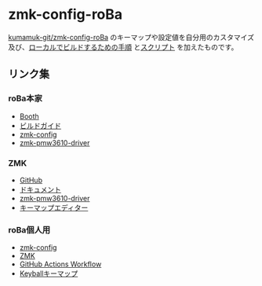 # zmk-config-roBa
[kumamuk-git/zmk-config-roBa](https://github.com/kumamuk-git/zmk-config-roBa) のキーマップや設定値を自分用のカスタマイズ
及び、[ローカルでビルドするための手順](https://github.com/kot149/zmk-config-roBa/blob/main/build_local.md) と[スクリプト](https://github.com/kot149/zmk-config-roBa/blob/main/build.sh) を加えたものです。

## リンク集

### roBa本家
- [Booth](https://kumamuk.booth.pm)
- [ビルドガイド](https://github.com/kumamuk-git/roBa/blob/main/doc/v2/buildguide_v2.md)
- [zmk-config](https://github.com/kumamuk-git/zmk-config-roBa)
- [zmk-pmw3610-driver](https://github.com/kumamuk-git/zmk-pmw3610-driver)

### ZMK
- [GitHub](https://github.com/zmkfirmware/zmk)
- [ドキュメント](https://zmk.dev/docs)
- [zmk-pmw3610-driver](https://github.com/kumamuk-git/zmk-pmw3610-driver)
- [キーマップエディター](https://nickcoutsos.github.io/keymap-editor/)

### roBa個人用
- [zmk-config](https://github.com/kot149/zmk-config-roBa)
- [ZMK](https://github.com/kot149/zmk)
- [GitHub Actions Workflow](https://github.com/kot149/zmk-config-roBa/actions/workflows/build.yml)
- [Keyballキーマップ](https://github.com/kot149/keyball/blob/master/qmk_firmware/keyboards/keyball/keyball39/keymaps/viax/keymap.c)